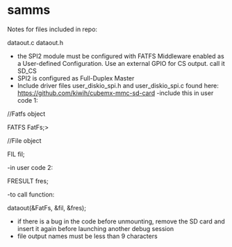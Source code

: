 # samms

Notes for files included in repo:

dataout.c
dataout.h

- the SPI2 module must be configured with FATFS Middleware enabled as a User-defined Configuration. Use an external GPIO for CS output. call it SD_CS
- SPI2 is configured as Full-Duplex Master
- Include driver files user_diskio_spi.h and user_diskio_spi.c found here: https://github.com/kiwih/cubemx-mmc-sd-card
-include this in user code 1:

//Fatfs object

FATFS FatFs;>

//File object

FIL fil;

-in user code 2: 

FRESULT fres;

-to call function:

dataout(&FatFs, &fil, &fres);

- if there is a bug in the code before unmounting, remove the SD card and insert it again before launching another debug session
- file output names must be less than 9 characters
